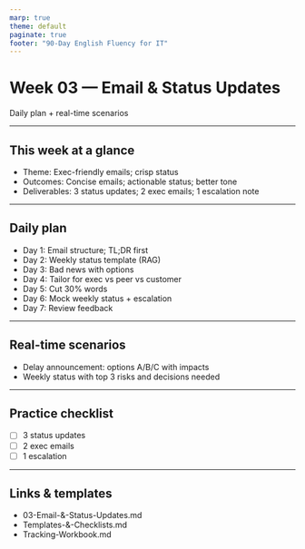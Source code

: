```yaml
---
marp: true
theme: default
paginate: true
footer: "90-Day English Fluency for IT"
---
```


# Week 03 — Email & Status Updates
Daily plan + real-time scenarios

---

## This week at a glance
- Theme: Exec-friendly emails; crisp status
- Outcomes: Concise emails; actionable status; better tone
- Deliverables: 3 status updates; 2 exec emails; 1 escalation note

---

## Daily plan
- Day 1: Email structure; TL;DR first
- Day 2: Weekly status template (RAG)
- Day 3: Bad news with options
- Day 4: Tailor for exec vs peer vs customer
- Day 5: Cut 30% words
- Day 6: Mock weekly status + escalation
- Day 7: Review feedback

---

## Real-time scenarios
- Delay announcement: options A/B/C with impacts
- Weekly status with top 3 risks and decisions needed

---

## Practice checklist
- [ ] 3 status updates
- [ ] 2 exec emails
- [ ] 1 escalation

---

## Links & templates
- 03-Email-&-Status-Updates.md
- Templates-&-Checklists.md
- Tracking-Workbook.md

